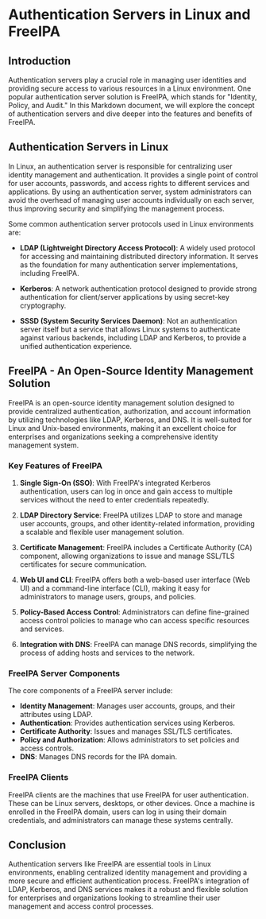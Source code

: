 # Authentication Servers in Linux and FreeIPA

## Introduction

Authentication servers play a crucial role in managing user identities and providing secure access to various resources in a Linux environment. One popular authentication server solution is FreeIPA, which stands for "Identity, Policy, and Audit." In this Markdown document, we will explore the concept of authentication servers and dive deeper into the features and benefits of FreeIPA.

## Authentication Servers in Linux

In Linux, an authentication server is responsible for centralizing user identity management and authentication. It provides a single point of control for user accounts, passwords, and access rights to different services and applications. By using an authentication server, system administrators can avoid the overhead of managing user accounts individually on each server, thus improving security and simplifying the management process.

Some common authentication server protocols used in Linux environments are:
- **LDAP (Lightweight Directory Access Protocol)**: A widely used protocol for accessing and maintaining distributed directory information. It serves as the foundation for many authentication server implementations, including FreeIPA.

- **Kerberos**: A network authentication protocol designed to provide strong authentication for client/server applications by using secret-key cryptography.

- **SSSD (System Security Services Daemon)**: Not an authentication server itself but a service that allows Linux systems to authenticate against various backends, including LDAP and Kerberos, to provide a unified authentication experience.

## FreeIPA - An Open-Source Identity Management Solution

FreeIPA is an open-source identity management solution designed to provide centralized authentication, authorization, and account information by utilizing technologies like LDAP, Kerberos, and DNS. It is well-suited for Linux and Unix-based environments, making it an excellent choice for enterprises and organizations seeking a comprehensive identity management system.

### Key Features of FreeIPA

1. **Single Sign-On (SSO)**: With FreeIPA's integrated Kerberos authentication, users can log in once and gain access to multiple services without the need to enter credentials repeatedly.

2. **LDAP Directory Service**: FreeIPA utilizes LDAP to store and manage user accounts, groups, and other identity-related information, providing a scalable and flexible user management solution.

3. **Certificate Management**: FreeIPA includes a Certificate Authority (CA) component, allowing organizations to issue and manage SSL/TLS certificates for secure communication.

4. **Web UI and CLI**: FreeIPA offers both a web-based user interface (Web UI) and a command-line interface (CLI), making it easy for administrators to manage users, groups, and policies.

5. **Policy-Based Access Control**: Administrators can define fine-grained access control policies to manage who can access specific resources and services.

6. **Integration with DNS**: FreeIPA can manage DNS records, simplifying the process of adding hosts and services to the network.

### FreeIPA Server Components

The core components of a FreeIPA server include:
- **Identity Management**: Manages user accounts, groups, and their attributes using LDAP.
- **Authentication**: Provides authentication services using Kerberos.
- **Certificate Authority**: Issues and manages SSL/TLS certificates.
- **Policy and Authorization**: Allows administrators to set policies and access controls.
- **DNS**: Manages DNS records for the IPA domain.

### FreeIPA Clients

FreeIPA clients are the machines that use FreeIPA for user authentication. These can be Linux servers, desktops, or other devices. Once a machine is enrolled in the FreeIPA domain, users can log in using their domain credentials, and administrators can manage these systems centrally.

## Conclusion

Authentication servers like FreeIPA are essential tools in Linux environments, enabling centralized identity management and providing a more secure and efficient authentication process. FreeIPA's integration of LDAP, Kerberos, and DNS services makes it a robust and flexible solution for enterprises and organizations looking to streamline their user management and access control processes.
